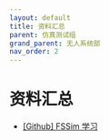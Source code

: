 ```yaml
---
layout: default
title: 资料汇总
parent: 仿真测试组
grand_parent: 无人系统部
nav_order: 2
---
```


# 资料汇总

- [[Github] FSSim 学习](https://github.com/bitfsd/fssim)